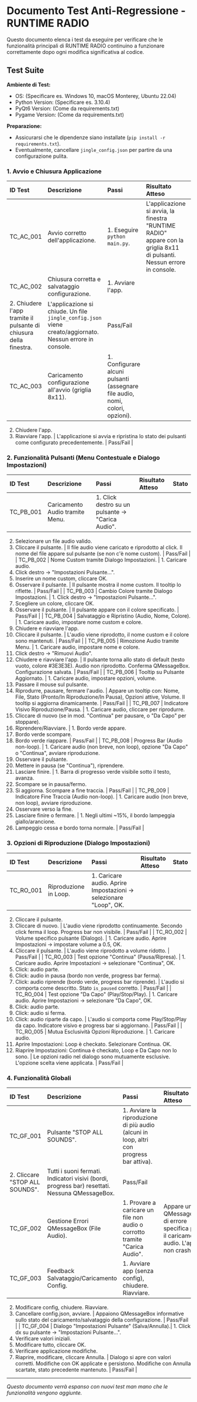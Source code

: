 # Documento Test Anti-Regressione - RUNTIME RADIO

Questo documento elenca i test da eseguire per verificare che le funzionalità principali di RUNTIME RADIO continuino a funzionare correttamente dopo ogni modifica significativa al codice.

## Test Suite

**Ambiente di Test:**
*   OS: (Specificare es. Windows 10, macOS Monterey, Ubuntu 22.04)
*   Python Version: (Specificare es. 3.10.4)
*   PyQt6 Version: (Come da requirements.txt)
*   Pygame Version: (Come da requirements.txt)

**Preparazione:**
*   Assicurarsi che le dipendenze siano installate (`pip install -r requirements.txt`).
*   Eventualmente, cancellare `jingle_config.json` per partire da una configurazione pulita.

### 1. Avvio e Chiusura Applicazione

| ID Test | Descrizione                                                                 | Passi                                                                                                | Risultato Atteso                                                                                                                               | Stato   |
| :------ | :-------------------------------------------------------------------------- | :--------------------------------------------------------------------------------------------------- | :--------------------------------------------------------------------------------------------------------------------------------------------- | :------ |
| TC_AC_001 | Avvio corretto dell'applicazione.                                              | 1. Eseguire `python main.py`.                                                                          | L'applicazione si avvia, la finestra "RUNTIME RADIO" appare con la griglia 8x11 di pulsanti. Nessun errore in console.                         | Pass/Fail |
| TC_AC_002 | Chiusura corretta e salvataggio configurazione.                               | 1. Avviare l'app.
2. Chiudere l'app tramite il pulsante di chiusura della finestra.          | L'applicazione si chiude. Un file `jingle_config.json` viene creato/aggiornato. Nessun errore in console.                                  | Pass/Fail |
| TC_AC_003 | Caricamento configurazione all'avvio (griglia 8x11).                         | 1. Configurare alcuni pulsanti (assegnare file audio, nomi, colori, opzioni).
2. Chiudere l'app.
3. Riavviare l'app. | L'applicazione si avvia e ripristina lo stato dei pulsanti come configurato precedentemente.                                     | Pass/Fail |

### 2. Funzionalità Pulsanti (Menu Contestuale e Dialogo Impostazioni)

| ID Test | Descrizione                                      | Passi                                                                                                                               | Risultato Atteso                                                                                                                                                                                                                            | Stato   |
| :------ | :----------------------------------------------- | :---------------------------------------------------------------------------------------------------------------------------------- | :------------------------------------------------------------------------------------------------------------------------------------------------------------------------------------------------------------------------------------------ | :------ |
| TC_PB_001 | Caricamento Audio tramite Menu.                  | 1. Click destro su un pulsante -> "Carica Audio".
2. Selezionare un file audio valido.
3. Cliccare il pulsante.              | Il file audio viene caricato e riprodotto al click. Il nome del file appare sul pulsante (se non c'è nome custom).                             | Pass/Fail |
| TC_PB_002 | Nome Custom tramite Dialogo Impostazioni.        | 1. Caricare audio.
2. Click destro -> "Impostazioni Pulsante...".
3. Inserire un nome custom, cliccare OK.
4. Osservare il pulsante. | Il pulsante mostra il nome custom. Il tooltip lo riflette.                                                                                     | Pass/Fail |
| TC_PB_003 | Cambio Colore tramite Dialogo Impostazioni.      | 1. Click destro -> "Impostazioni Pulsante...".
2. Scegliere un colore, cliccare OK.
3. Osservare il pulsante.                 | Il pulsante appare con il colore specificato.                                                                                                                                                                                             | Pass/Fail |
| TC_PB_004 | Salvataggio e Ripristino (Audio, Nome, Colore).  | 1. Caricare audio, impostare nome custom e colore.
2. Chiudere e riavviare l'app.
3. Cliccare il pulsante.                     | L'audio viene riprodotto, il nome custom e il colore sono mantenuti.                                                                         | Pass/Fail |
| TC_PB_005 | Rimozione Audio tramite Menu.                    | 1. Caricare audio, impostare nome e colore.
2. Click destro -> "Rimuovi Audio".
3. Chiudere e riavviare l'app.              | Il pulsante torna allo stato di default (testo vuoto, colore #3E3E3E). Audio non riprodotto. Conferma QMessageBox. Configurazione salvata. | Pass/Fail |
| TC_PB_006 | Tooltip su Pulsante Aggiornato.                | 1. Caricare audio, impostare opzioni, volume.
2. Passare il mouse sul pulsante.
3. Riprodurre, pausare, fermare l'audio.  | Appare un tooltip con: Nome, File, Stato (Pronto/In Riproduzione/In Pausa), Opzioni attive, Volume. Il tooltip si aggiorna dinamicamente. | Pass/Fail |
| TC_PB_007 | Indicatore Visivo Riproduzione/Pausa.          | 1. Caricare audio, cliccare per riprodurre.
2. Cliccare di nuovo (se in mod. "Continua" per pausare, o "Da Capo" per stoppare).
3. Riprendere/Riavviare.                                               | 1. Bordo verde appare.
2. Bordo verde scompare.
3. Bordo verde riappare.                                                              | Pass/Fail |
| TC_PB_008 | Progress Bar (Audio non-loop).                 | 1. Caricare audio (non breve, non loop), opzione "Da Capo" o "Continua", avviare riproduzione.
2. Osservare il pulsante.
3. Mettere in pausa (se "Continua"), riprendere.
4. Lasciare finire. | 1. Barra di progresso verde visibile sotto il testo, avanza.
2. Scompare se in pausa/fermo.
3. Si aggiorna. Scompare a fine traccia. | Pass/Fail |
| TC_PB_009 | Indicatore Fine Traccia (Audio non-loop).      | 1. Caricare audio (non breve, non loop), avviare riproduzione.
2. Osservare verso la fine.
3. Lasciare finire o fermare.      | 1. Negli ultimi ~15%, il bordo lampeggia giallo/arancione.
2. Lampeggio cessa e bordo torna normale.                                 | Pass/Fail |

### 3. Opzioni di Riproduzione (Dialogo Impostazioni)

| ID Test | Descrizione                               | Passi                                                                                                                                  | Risultato Atteso                                                                                                                             | Stato   |
| :------ | :---------------------------------------- | :------------------------------------------------------------------------------------------------------------------------------------- | :------------------------------------------------------------------------------------------------------------------------------------------- | :------ |
| TC_RO_001 | Riproduzione in Loop.                     | 1. Caricare audio. Aprire Impostazioni -> selezionare "Loop", OK.
2. Cliccare il pulsante.
3. Cliccare di nuovo.                         | L'audio viene riprodotto continuamente. Secondo click ferma il loop. Progress bar non visibile.                                       | Pass/Fail |
| TC_RO_002 | Volume specifico pulsante (Dialogo).       | 1. Caricare audio. Aprire Impostazioni -> impostare volume a 0.5, OK.
2. Cliccare il pulsante.                                         | L'audio viene riprodotto a volume ridotto.                                                                                                | Pass/Fail |
| TC_RO_003 | Test opzione "Continua" (Pausa/Ripresa).   | 1. Caricare audio. Aprire Impostazioni -> selezionare "Continua", OK.
2. Click: audio parte.
3. Click: audio in pausa (bordo non verde, progress bar ferma).
4. Click: audio riprende (bordo verde, progress bar riprende). | L'audio si comporta come descritto. Stato `is_paused` corretto.                                                                       | Pass/Fail |
| TC_RO_004 | Test opzione "Da Capo" (Play/Stop/Play). | 1. Caricare audio. Aprire Impostazioni -> selezionare "Da Capo", OK.
2. Click: audio parte.
3. Click: audio si ferma.
4. Click: audio riparte da capo.   | L'audio si comporta come Play/Stop/Play da capo. Indicatore visivo e progress bar si aggiornano.                                      | Pass/Fail |
| TC_RO_005 | Mutua Esclusività Opzioni Riproduzione.  | 1. Caricare audio.
2. Aprire Impostazioni: Loop è checkato. Selezionare Continua. OK.
3. Riaprire Impostazioni: Continua è checkato, Loop e Da Capo non lo sono. | Le opzioni radio nel dialogo sono mutuamente esclusive. L'opzione scelta viene applicata.                                         | Pass/Fail |

### 4. Funzionalità Globali

| ID Test | Descrizione                                      | Passi                                                                                                                               | Risultato Atteso                                                                                                                                                                                                                            | Stato   |
| :------ | :----------------------------------------------- | :---------------------------------------------------------------------------------------------------------------------------------- | :------------------------------------------------------------------------------------------------------------------------------------------------------------------------------------------------------------------------------------------ | :------ |
| TC_GF_001 | Pulsante "STOP ALL SOUNDS".                   | 1. Avviare la riproduzione di più audio (alcuni in loop, altri con progress bar attiva).
2. Cliccare "STOP ALL SOUNDS".         | Tutti i suoni fermati. Indicatori visivi (bordi, progress bar) resettati. Nessuna QMessageBox.                                                  | Pass/Fail |
| TC_GF_002 | Gestione Errori QMessageBox (File Audio).  | 1. Provare a caricare un file non audio o corrotto tramite "Carica Audio".                                                        | Appare una QMessageBox di errore specifica per il caricamento audio. L'app non crasha.                                                        | Pass/Fail |
| TC_GF_003 | Feedback Salvataggio/Caricamento Config.       | 1. Avviare app (senza config), chiudere. Riavviare.
2. Modificare config, chiudere. Riavviare.
3. Cancellare config.json, avviare.  | Appaiono QMessageBox informative sullo stato del caricamento/salvataggio della configurazione.                                              | Pass/Fail |
| TC_GF_004 | Dialogo "Impostazioni Pulsante" (Salva/Annulla).| 1. Click dx su pulsante -> "Impostazioni Pulsante...".
2. Verificare valori iniziali.
3. Modificare tutto, cliccare OK.
4. Verificare applicazione modifiche.
5. Riaprire, modificare, cliccare Annulla. | Dialogo si apre con valori corretti. Modifiche con OK applicate e persistono. Modifiche con Annulla scartate, stato precedente mantenuto. | Pass/Fail |

---
*Questo documento verrà espanso con nuovi test man mano che le funzionalità vengono aggiunte.* 